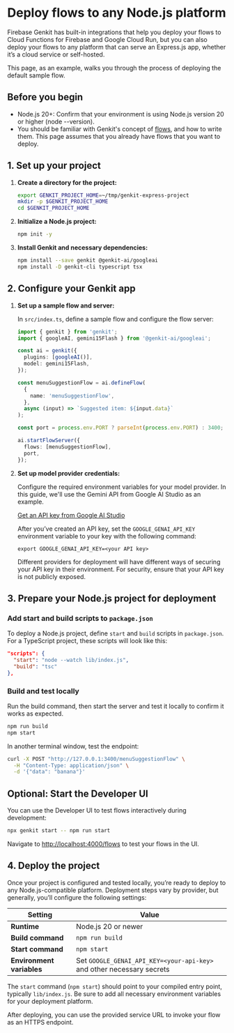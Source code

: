 # Deploy flows to any Node.js platform

Firebase Genkit has built-in integrations that help you deploy your flows to
Cloud Functions for Firebase and Google Cloud Run, but you can also deploy your
flows to any platform that can serve an Express.js app, whether it’s a cloud
service or self-hosted.

This page, as an example, walks you through the process of deploying the default
sample flow.

## Before you begin

*   Node.js 20+: Confirm that your environment is using Node.js version 20 or higher (node --version).
*   You should be familiar with Genkit's concept of [flows](flows), and how to
    write them. This page assumes that you already have flows that you want to
    deploy.

## 1. Set up your project

1. **Create a directory for the project:**

   ```bash
   export GENKIT_PROJECT_HOME=~/tmp/genkit-express-project
   mkdir -p $GENKIT_PROJECT_HOME
   cd $GENKIT_PROJECT_HOME
   ```

1. **Initialize a Node.js project:**

   ```bash
   npm init -y
   ```

1. **Install Genkit and necessary dependencies:**

   ```bash
   npm install --save genkit @genkit-ai/googleai
   npm install -D genkit-cli typescript tsx
   ```

## 2. Configure your Genkit app

1. **Set up a sample flow and server:**

   In `src/index.ts`, define a sample flow and configure the flow server:

   ```typescript
   import { genkit } from 'genkit';
   import { googleAI, gemini15Flash } from '@genkit-ai/googleai';

   const ai = genkit({
     plugins: [googleAI()],
     model: gemini15Flash,
   });

   const menuSuggestionFlow = ai.defineFlow(
     {
       name: 'menuSuggestionFlow',
     },
     async (input) => `Suggested item: ${input.data}`
   );

   const port = process.env.PORT ? parseInt(process.env.PORT) : 3400;

   ai.startFlowServer({
     flows: [menuSuggestionFlow],
     port,
   });
   ```

1. **Set up model provider credentials:**

   Configure the required environment variables for your model provider. In this guide, we'll use the Gemini API from Google AI Studio as an example.

    [Get an API key from Google AI Studio](https://makersuite.google.com/app/apikey)

    After you’ve created an API key, set the `GOOGLE_GENAI_API_KEY` environment
    variable to your key with the following command:

    ```posix-terminal
    export GOOGLE_GENAI_API_KEY=<your API key>
    ```

    Different providers for deployment will have different ways of securing your API key in their environment. For security, ensure that your API key is not publicly exposed.

## 3. Prepare your Node.js project for deployment

### Add start and build scripts to `package.json`

To deploy a Node.js project, define `start` and `build` scripts in `package.json`. For a TypeScript project, these scripts will look like this:

```json
"scripts": {
  "start": "node --watch lib/index.js",
  "build": "tsc"
},
```

### Build and test locally

Run the build command, then start the server and test it locally to confirm it works as expected.

```bash
npm run build
npm start
```

In another terminal window, test the endpoint:

```bash
curl -X POST "http://127.0.0.1:3400/menuSuggestionFlow" \
  -H "Content-Type: application/json" \
  -d '{"data": "banana"}'
```

## Optional: Start the Developer UI

You can use the Developer UI to test flows interactively during development:

```bash
npx genkit start -- npm run start
```

Navigate to [http://localhost:4000/flows](http://localhost:4000/flows) to test your flows in the UI.

## 4. Deploy the project

Once your project is configured and tested locally, you’re ready to deploy to any Node.js-compatible platform. Deployment steps vary by provider, but generally, you’ll configure the following settings:

| Setting               | Value                                                              |
| --------------------- | ------------------------------------------------------------------ |
| **Runtime**           | Node.js 20 or newer                                               |
| **Build command**     | `npm run build`                                                   |
| **Start command**     | `npm start`                                                       |
| **Environment variables** | Set `GOOGLE_GENAI_API_KEY=<your-api-key>` and other necessary secrets |

The `start` command (`npm start`) should point to your compiled entry point, typically `lib/index.js`. Be sure to add all necessary environment variables for your deployment platform.

After deploying, you can use the provided service URL to invoke your flow as an HTTPS endpoint.